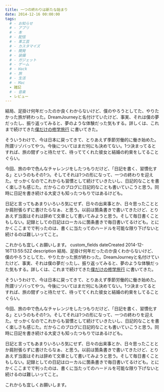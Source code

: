 ```yaml
---
title: 一つの終わりは新たな始まり
date: 2014-12-16 00:00:00
tags:
  # - お知らせ
  # - アプリ
  # - 本
  # - 配信
  # - 革工芸
  # - カスタマイズ
  # - 開発
  # - 装備
  # - ガジェット
  # - ゲーム
  # - Hack
  # - 旅
  # - 生活
  # - Mac
  - 雑記
  # - 音楽
  - レビュー
---
```

結局、足掛け何年だったのか良くわからないけど、僕のやろうとしてた、やりたかった旅が終わった。DreamJourneyと名付けていたけど、事実、それは僕の夢だったし、振り返ってみると、夢のような体験だった気もする。詳しくは、これまで続けてきた[僕だけの修学旅行](http://the-excursion-for-me.tumblr.com/) に書いてきた。

そういうわけで、今は日本に戻ってきて、とりあえず季節労働的に働き始めた。所謂リゾバってやつ。今後についてはまだ何にも決めてない。1つ決まってるとすれば、旅の間ずっと待たせて、待っててくれた彼女と結婚の約束をしてることぐらい。

今回、旅の中で色んなチャレンジをしたつもりだけど、「日記を書く、習慣化する」というのもその1つ。そしてそれは1つの形になって、一つの終わりを迎えた。せっかくなのでこれからも習慣として続けていきたいし、日記的なことを書く楽しさも感じた。だからこのブログに日記的なことも書いていこうと思う。同時に日記を書き続ける大変さも知ったつもりではあるけども。

日記と言ってもあまりいろいろ気にせず、日々の出来事とか、日々思ったこととか肩肘張らずに書けたらなぁ、と思う。以前は箇条書きで書いてきたけど、とりあえず当面はそれは辞めて文章として書いてみようと思う。そして毎日書くこともしない。記録としての日記はローカルに箇条書きで毎日書いてるけども。とにかくここまでで判ったのは、書くに当たってのハードルを可能な限り下げないと続けるのは難しいってこと。

これからも宜しくお願いします。</string>
	<key>custom_fields</key>
	<array/>
	<key>dateCreated</key>
	<date>2014-12-16T13:55:52Z</date>
	<key>description</key>
	<string>結局、足掛け何年だったのか良くわからないけど、僕のやろうとしてた、やりたかった旅が終わった。DreamJourneyと名付けていたけど、事実、それは僕の夢だったし、振り返ってみると、夢のような体験だった気もする。詳しくは、これまで続けてきた[僕だけの修学旅行](http://the-excursion-for-me.tumblr.com/) に書いてきた。

そういうわけで、今は日本に戻ってきて、とりあえず季節労働的に働き始めた。所謂リゾバってやつ。今後についてはまだ何にも決めてない。1つ決まってるとすれば、旅の間ずっと待たせて、待っててくれた彼女と結婚の約束をしてることぐらい。

今回、旅の中で色んなチャレンジをしたつもりだけど、「日記を書く、習慣化する」というのもその1つ。そしてそれは1つの形になって、一つの終わりを迎えた。せっかくなのでこれからも習慣として続けていきたいし、日記的なことを書く楽しさも感じた。だからこのブログに日記的なことも書いていこうと思う。同時に日記を書き続ける大変さも知ったつもりではあるけども。

日記と言ってもあまりいろいろ気にせず、日々の出来事とか、日々思ったこととか肩肘張らずに書けたらなぁ、と思う。以前は箇条書きで書いてきたけど、とりあえず当面はそれは辞めて文章として書いてみようと思う。そして毎日書くこともしない。記録としての日記はローカルに箇条書きで毎日書いてるけども。とにかくここまでで判ったのは、書くに当たってのハードルを可能な限り下げないと続けるのは難しいってこと。

これからも宜しくお願いします。
